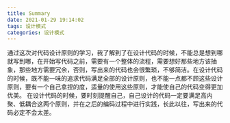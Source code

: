 ```yaml
---
title: Summary
date: 2021-01-29 19:14:02
tags: 设计模式
categories: 设计模式
---
```


通过这次对代码设计原则的学习，我了解到了在设计代码的时候，不能总是想到哪就写到哪，在开始写代码之前，需要有一个整体的流程，需要想好那些地方该抽象，那些地方需要冗余，否则，写出来的代码也会很繁琐，不够简洁。在设计代码的时候，既不能一味的追求代码满足全部的设计原则，也不能一点都不顾这些设计原则，要有一个自己拿捏的度，适量的使用这些原则，才能使自己的代码变得更加优美。
在设计代码的时候，要时刻提醒自己，自己设计的代码一定要满足高内聚、低耦合这两个原则，并在之后的编码过程中进行实践，长此以往，写出来的代码必定不会太差。
